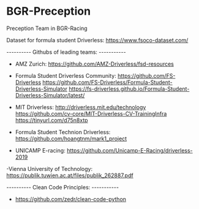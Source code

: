 # BGR-Preception
Preception Team in BGR-Racing

Dataset for formula student Driverless:
https://www.fsoco-dataset.com/

----------   Githubs of leading teams:  -----------

- AMZ Zurich:
https://github.com/AMZ-Driverless/fsd-resources

- Formula Student Driverless Community:
https://github.com/FS-Driverless
https://github.com/FS-Driverless/Formula-Student-Driverless-Simulator
https://fs-driverless.github.io/Formula-Student-Driverless-Simulator/latest/

- MIT Driverless:
http://driverless.mit.edu/technology
https://github.com/cv-core/MIT-Driverless-CV-TrainingInfra
https://tinyurl.com/d75n8xtp

- Formula Student Technion Driverless:
https://github.com/hoangtnm/mark1_project

- UNICAMP E-racing:
https://github.com/Unicamp-E-Racing/driverless-2019

-Vienna University of Technology:
https://publik.tuwien.ac.at/files/publik_262887.pdf


----------   Clean Code Principles:  -----------
 - https://github.com/zedr/clean-code-python
